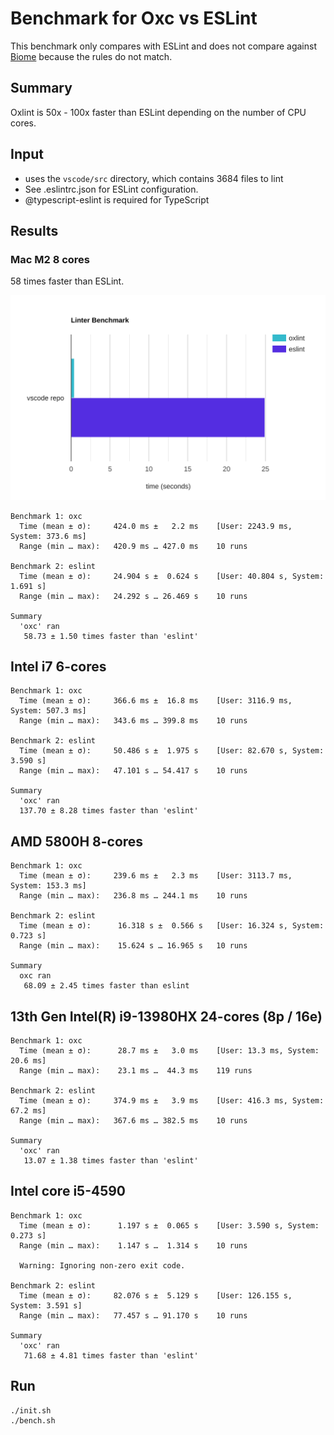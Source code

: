 # Benchmark for Oxc vs ESLint

This benchmark only compares with ESLint and does not compare against
[Biome](https://biomejs.dev) because the rules do not match.

## Summary

Oxlint is 50x - 100x faster than ESLint depending on the number of CPU cores.

## Input

-   uses the `vscode/src` directory, which contains 3684 files to lint
-   See .eslintrc.json for ESLint configuration.
-   @typescript-eslint is required for TypeScript

## Results

### Mac M2 8 cores

58 times faster than ESLint.

<img src="./bar-graph.svg">

```
Benchmark 1: oxc
  Time (mean ± σ):     424.0 ms ±   2.2 ms    [User: 2243.9 ms, System: 373.6 ms]
  Range (min … max):   420.9 ms … 427.0 ms    10 runs

Benchmark 2: eslint
  Time (mean ± σ):     24.904 s ±  0.624 s    [User: 40.804 s, System: 1.691 s]
  Range (min … max):   24.292 s … 26.469 s    10 runs

Summary
  'oxc' ran
   58.73 ± 1.50 times faster than 'eslint'
```

## Intel i7 6-cores

```
Benchmark 1: oxc
  Time (mean ± σ):     366.6 ms ±  16.8 ms    [User: 3116.9 ms, System: 507.3 ms]
  Range (min … max):   343.6 ms … 399.8 ms    10 runs

Benchmark 2: eslint
  Time (mean ± σ):     50.486 s ±  1.975 s    [User: 82.670 s, System: 3.590 s]
  Range (min … max):   47.101 s … 54.417 s    10 runs

Summary
  'oxc' ran
  137.70 ± 8.28 times faster than 'eslint'
```

## AMD 5800H 8-cores

```
Benchmark 1: oxc
  Time (mean ± σ):     239.6 ms ±   2.3 ms    [User: 3113.7 ms, System: 153.3 ms]
  Range (min … max):   236.8 ms … 244.1 ms    10 runs

Benchmark 2: eslint
  Time (mean ± σ):      16.318 s ±  0.566 s   [User: 16.324 s, System: 0.723 s]
  Range (min … max):    15.624 s … 16.965 s   10 runs

Summary
  oxc ran
   68.09 ± 2.45 times faster than eslint
```

## 13th Gen Intel(R) i9-13980HX 24-cores (8p / 16e)

```
Benchmark 1: oxc
  Time (mean ± σ):      28.7 ms ±   3.0 ms    [User: 13.3 ms, System: 20.6 ms]
  Range (min … max):    23.1 ms …  44.3 ms    119 runs

Benchmark 2: eslint
  Time (mean ± σ):     374.9 ms ±   3.9 ms    [User: 416.3 ms, System: 67.2 ms]
  Range (min … max):   367.6 ms … 382.5 ms    10 runs

Summary
  'oxc' ran
   13.07 ± 1.38 times faster than 'eslint'
```

## Intel core i5-4590

```
Benchmark 1: oxc
  Time (mean ± σ):      1.197 s ±  0.065 s    [User: 3.590 s, System: 0.273 s]
  Range (min … max):    1.147 s …  1.314 s    10 runs

  Warning: Ignoring non-zero exit code.

Benchmark 2: eslint
  Time (mean ± σ):     82.076 s ±  5.129 s    [User: 126.155 s, System: 3.591 s]
  Range (min … max):   77.457 s … 91.170 s    10 runs

Summary
  'oxc' ran
   71.68 ± 4.81 times faster than 'eslint'
```

## Run

```bash
./init.sh
./bench.sh
```
